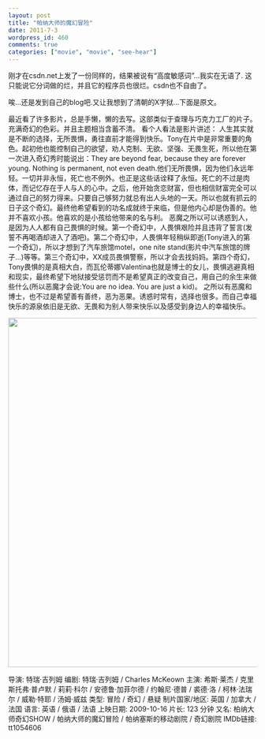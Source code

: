 ```yaml
---
layout: post
title: "帕纳大师的魔幻冒险"
date: 2011-7-3
wordpress_id: 460
comments: true
categories: ["movie", "movie", "see-hear"]
---
```

<meta name="views" content="182" />
<meta name="_su_rich_snippet_type" content="none" />
<meta name="_edit_last" content="1" />
刚才在csdn.net上发了一份同样的，结果被说有“高度敏感词”...我实在无语了.
这只能说它分词做的烂，并且它的程序员也很烂。csdn也不自由了。

唉...还是发到自己的blog吧.又让我想到了清朝的X字狱...下面是原文。

最近看了许多影片，总是手懒，懒的去写。这部类似于查理与巧克力工厂的片子。充满奇幻的色彩。并且主题相当含蓄不清。
看个人看法是影片讲述：
人生其实就是不断的选择，无所畏惧，勇往直前才能得到快乐。Tony在片中是非常重要的角色。起初他也能控制自己的欲望，劝人克制、无欲、坚强、无畏生死，所以他在第一次进入奇幻秀时能说出：They are beyond fear, because they are forever young. Nothing is permanent, not even death.他们无所畏惧，因为他们永远年轻。一切并非永恒，死亡也不例外。也正是这些话诠释了永恒。死亡的不过是肉体，而记忆存在于人与人的心中。之后，他开始贪恋财富，但也相信财富完全可以通过自己的努力得来。只要自己够努力就总有出人头地的一天。所以也就有抓云的日子这个奇幻。最终他希望看到的功名成就终于来临，但是他内心却是伪善的。他并不喜欢小孩。他喜欢的是小孩给他带来的名与利。
恶魔之所以可以诱惑到人，是因为人人都有自己畏惧的时候。第一个奇幻中，人畏惧艰险并且违背了誓言(发誓不再喝酒却进入了酒吧)。第二个奇幻中，人畏惧年轻稍纵即逝(Tony进入的第一个奇幻)，所以才想到了汽车旅馆motel，one nite stand(影片中汽车旅馆的牌子...)等等。第三个奇幻中，XX成员畏惧警察，所以才会去找妈妈。第四个奇幻，Tony畏惧的是真相大白，而瓦伦蒂娜Valentina也就是博士的女儿，畏惧逃避真相和现实，最终希望下地狱接受惩罚而不是希望真正的改变自己，用自己的余生来做些什么(所以恶魔才会说:You are no idea. You are just a kid)。
之所以有恶魔和博士，也不过是希望善有善终，恶为恶果。诱惑时常有，选择也很多。而自己幸福快乐的源泉依旧是无欲、无畏和为别人带来快乐以及感受到身边人的幸福快乐。

<a href="http://chillyc.info/wp-content/uploads/帕那索斯博士的奇幻秀-谍报封面.jpg"><img src="http://chillyc.info/wp-content/uploads/帕那索斯博士的奇幻秀-谍报封面.jpg" alt="" title="帕那索斯博士的奇幻秀 - 谍报封面" width="550" height="709" class="aligncenter size-full wp-image-462" /></a>

导演: 特瑞·吉列姆
编剧: 特瑞·吉列姆 / Charles McKeown
主演: 希斯·莱杰 / 克里斯托弗·普卢默 / 莉莉·科尔 / 安德鲁·加菲尔德 / 约翰尼·德普 / 裘德·洛 / 柯林·法瑞尔 / 威勒·特耶 / 汤姆·威兹
类型: 冒险 / 奇幻 / 悬疑
制片国家/地区: 英国 / 加拿大 / 法国
语言: 英语 / 俄语 / 法语
上映日期: 2009-10-16
片长: 123 分钟
又名: 柏纳大师奇幻SHOW / 帕纳大师的魔幻冒险 / 帕纳塞斯的移动剧院 / 奇幻剧院
IMDb链接: tt1054606
